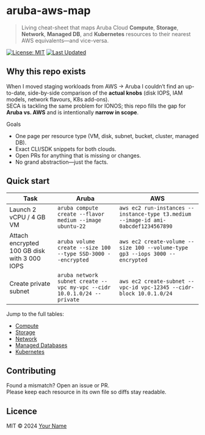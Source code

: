 # aruba-aws-map

> Living cheat-sheet that maps Aruba Cloud **Compute**, **Storage**, **Network**, **Managed DB**, and **Kubernetes** resources to their nearest AWS equivalents—and vice-versa.

[![License: MIT](https://img.shields.io/badge/License-MIT-yellow.svg)](LICENSE)
[![Last Updated](https://img.shields.io/github/last-commit/<your-handle>/aruba-aws-map)](https://github.com/<your-handle>/aruba-aws-map/commits/main)

## Why this repo exists

When I moved staging workloads from AWS → Aruba I couldn’t find an up-to-date, side-by-side comparison of the **actual knobs** (disk IOPS, IAM models, network flavours, K8s add-ons).  
SECA is tackling the same problem for IONOS; this repo fills the gap for **Aruba vs. AWS** and is intentionally **narrow in scope**.

Goals  
- One page per resource type (VM, disk, subnet, bucket, cluster, managed DB).  
- Exact CLI/SDK snippets for both clouds.  
- Open PRs for anything that is missing or changes.  
- No grand abstraction—just the facts.

## Quick start

| Task | Aruba | AWS |
|------|-------|-----|
| Launch 2 vCPU / 4 GB VM | `aruba compute create --flavor medium --image ubuntu-22` | `aws ec2 run-instances --instance-type t3.medium --image-id ami-0abcdef1234567890` |
| Attach encrypted 100 GB disk with 3 000 IOPS | `aruba volume create --size 100 --type SSD-3000 --encrypted` | `aws ec2 create-volume --size 100 --volume-type gp3 --iops 3000 --encrypted` |
| Create private subnet | `aruba network subnet create --vpc my-vpc --cidr 10.0.1.0/24 --private` | `aws ec2 create-subnet --vpc-id vpc-12345 --cidr-block 10.0.1.0/24` |

Jump to the full tables:  
- [Compute](docs/compute.md)  
- [Storage](docs/storage.md)  
- [Network](docs/network.md)  
- [Managed Databases](docs/managed-db.md)  
- [Kubernetes](docs/kubernetes.md)

## Contributing

Found a mismatch? Open an issue or PR.  
Please keep each resource in its own file so diffs stay readable.

## Licence

MIT © 2024 [Your Name](LICENSE)